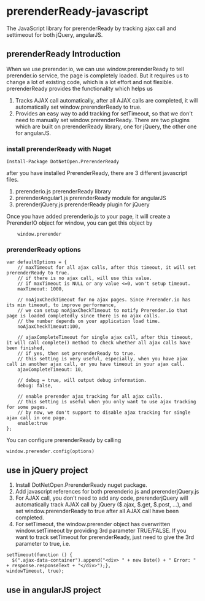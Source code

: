 # prerenderReady-javascript
The JavaScript library for prerenderReady by tracking ajax call and settimeout for both jQuery, angularJS.

## prerenderReady Introduction
When we use prerender.io, we can use window.prerenderReady to tell prerender.io service, the page is completely loaded. But it requires us to change a lot of existing code, which is a lot effort and not flexible.
prerenderReady provides the functionality which helps us
1. Tracks AJAX call automatically, after all AJAX calls are completed, it will automatically set window.prerenderReady to true.  
2. Provides an easy way to add tracking for setTimeout, so that we don't need to manually set window.prerenderReady.
There are two plugins which are built on prerenderReady library, one for jQuery, the other one for angularJS. 

### install prerenderReady with Nuget

    Install-Package DotNetOpen.PrerenderReady

  after you have installed PrerenderReady, there are 3 different javascript files.
  1. prerenderio.js
     prerenderReady library
  2. prerenderAngular1.js
     prerenderReady module for angularJS
  3. prerenderjQuery.js
     prerenderReady plugin for jQuery
  
  Once you have added prerenderio.js to your page, it will create a PrerenderIO object for window, you can get this object by
  
```
    window.prerender
```

### prerenderReady options

    var defaultOptions = {
        // maxTimeout for all ajax calls, after this timeout, it will set prerenderReady to true.
        // if there is no ajax call, will use this value.
        // if maxTimeout is NULL or any value <=0, won't setup timeout.
        maxTimeout: 1000,

        // noAjaxCheckTimeout for no ajax pages. Since Prerender.io has its min timeout, to improve performance, 
        // we can setup noAjaxCheckTimeout to notify Prerender.io that page is loaded completedly since there is no ajax calls.
        // the number depends on your application load time.
        noAjaxCheckTimeout:100,

        // ajaxCompleteTimeout for single ajax call, after this timeout, it will call complete() method to check whether all ajax calls have been finished, 
        // if yes, then set prerenderReady to true.
        // this setting is very useful, especially, when you have ajax call in another ajax call, or you have timeout in your ajax call.
        ajaxCompleteTimeout: 10,

        // debug = true, will output debug information.
        debug: false,

        // enable prerender ajax tracking for all ajax calls.
        // this setting is useful when you only want to use ajax tracking for some pages.
        // by now, we don't support to disable ajax tracking for single ajax call in one page.
        enable:true
    };

You can configure prerenderReady by calling

    window.prerender.config(options)

## use in jQuery project
  1. Install DotNetOpen.PrerenderReady nuget package.
  2. Add javascript references for both prerenderio.js and prerenderjQuery.js
  3. For AJAX call, you don't need to add any code, prerenderjQuery will automatically track AJAX call by jQuery ($.ajax, $.get, $.post, ...), and set window.prerenderReady to true after all AJAX call have been completed.
  4. For setTimeout, the window.prerender object has overwritten window.setTimeout by providing 3rd parameter TRUE/FALSE.
     If you want to track setTimeout for prerenderReady, just need to give the 3rd parameter to true, i.e. 
     
    setTimeout(function () {
      $(".ajax-data-container").append("<div> " + new Date() + " Error: " + response.responseText + "</div>");}, 
    windowTimeout, true);


## use in angularJS project

